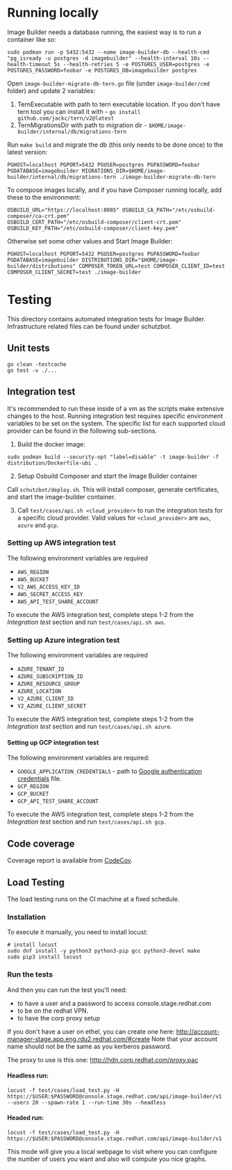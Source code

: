 # Running locally

Image Builder needs a database running, the easiest way is to run a container like so:

```
sudo podman run -p 5432:5432 --name image-builder-db --health-cmd "pg_isready -u postgres -d imagebuilder" --health-interval 10s --health-timeout 5s --health-retries 5 -e POSTGRES_USER=postgres -e POSTGRES_PASSWORD=foobar -e POSTGRES_DB=imagebuilder postgres
```

Open `image-builder-migrate-db-tern.go` file (under `image-builder/cmd` folder) and update 2 variables:
1) TernExecutable with path to tern executable location.
   If you don't have tern tool you can install it with -
   `go install github.com/jackc/tern/v2@latest`
2) TernMigrationsDir with path to migration dir -
   `$HOME/image-builder/internal/db/migrations-tern`


Run `make build` and migrate the db (this only needs to be done once) to the latest version:

```
PGHOST=localhost PGPORT=5432 PGUSER=postgres PGPASSWORD=foobar PGDATABASE=imagebuilder MIGRATIONS_DIR=$HOME/image-builder/internal/db/migrations-tern ./image-builder-migrate-db-tern
```

To compose images locally, and if you have Composer running locally, add these to the environment:

```
OSBUILD_URL="https://localhost:8085" OSBUILD_CA_PATH="/etc/osbuild-composer/ca-crt.pem"
OSBUILD_CERT_PATH="/etc/osbuild-composer/client-crt.pem" OSBUILD_KEY_PATH="/etc/osbuild-composer/client-key.pem"
```

Otherwise set some other values and Start Image Builder:
```
PGHOST=localhost PGPORT=5432 PGUSER=postgres PGPASSWORD=foobar PGDATABASE=imagebuilder DISTRIBUTIONS_DIR="$HOME/image-builder/distributions" COMPOSER_TOKEN_URL=test COMPOSER_CLIENT_ID=test COMPOSER_CLIENT_SECRET=test ./image-builder
```

# Testing

This directory contains automated integration tests for Image Builder. Infrastructure related files
can be found under schutzbot.

## Unit tests

```
go clean -testcache
go test -v ./...
```

## Integration test

It's recommended to run these inside of a vm as the scripts make extensive
changes to the host. Running integration test requires specific environment
variables to be set on the system. The specific list for each supported cloud
provider can be found in the following sub-sections.

1. Build the docker image:

`sudo podman build --security-opt "label=disable" -t image-builder -f
distribution/Dockerfile-ubi .`

2. Setup Osbuild Composer and start the Image Builder container

Call `schutzbot/deploy.sh`. This will install composer, generate certificates,
and start the image-builder container.

3. Call `test/cases/api.sh <cloud_provider>` to run the integration tests for
a specific cloud provider. Valid values for `<cloud_provider>` are `aws`,
`azure` and `gcp`.

### Setting up AWS integration test

The following environment variables are required

- `AWS_REGION`
- `AWS_BUCKET`
- `V2_AWS_ACCESS_KEY_ID`
- `AWS_SECRET_ACCESS_KEY`
- `AWS_API_TEST_SHARE_ACCOUNT`

To execute the AWS integration test, complete steps 1-2 from the *Integration test*
section and run `test/cases/api.sh aws`.

### Setting up Azure integration test

The following environment variables are required

- `AZURE_TENANT_ID`
- `AZURE_SUBSCRIPTION_ID`
- `AZURE_RESOURCE_GROUP`
- `AZURE_LOCATION`
- `V2_AZURE_CLIENT_ID`
- `V2_AZURE_CLIENT_SECRET`

To execute the AWS integration test, complete steps 1-2 from the *Integration test*
section and run `test/cases/api.sh azure`.

#### Setting up GCP integration test

The following environment variables are required:

- `GOOGLE_APPLICATION_CREDENTIALS` - path to [Google authentication credentials][gcp_creds] file.
- `GCP_REGION`
- `GCP_BUCKET`
- `GCP_API_TEST_SHARE_ACCOUNT`

To execute the AWS integration test, complete steps 1-2 from the *Integration test*
section and run `test/cases/api.sh gcp`.

[gcp_creds]: https://cloud.google.com/docs/authentication/getting-started#setting_the_environment_variable

## Code coverage

Coverage report is available from
[CodeCov](https://codecov.io/github/osbuild/image-builder/).

## Load Testing

The load testing runs on the CI machine at a fixed schedule.

### Installation

To execute it manually, you need to install locust:

```
# install locust
sudo dnf install -y python3 python3-pip gcc python3-devel make
sudo pip3 install locust
```

### Run the tests

And then you can run the test you'll need:

* to have a user and a password to access console.stage.redhat.com
* to be on the redhat VPN.
* to have the corp proxy setup

If you don't have a user on ethel, you can create one here:
http://account-manager-stage.app.eng.rdu2.redhat.com/#create
Note that your account name should not be the same as you kerberos password.

The proxy to use is this one: http://hdn.corp.redhat.com/proxy.pac

#### Headless run:

```
locust -f test/cases/load_test.py -H https://$USER:$PASSWORD@console.stage.redhat.com/api/image-builder/v1  --users 20 --spawn-rate 1 --run-time 30s --headless
```

#### Headed run:

```
locust -f test/cases/load_test.py -H https://$USER:$PASSWORD@console.stage.redhat.com/api/image-builder/v1
```

This mode will give you a local webpage to visit where you can configure the
number of users you want and also will compute you nice graphs.


